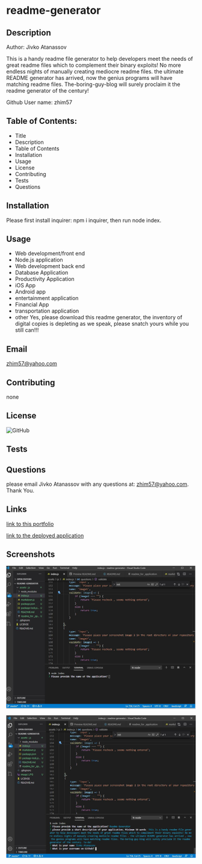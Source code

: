# readme-generator
## Description
Author: Jivko Atanassov

This is a handy readme file generator to help developers meet the needs of great readme files which to complement their binary exploits! No more endless nights of manually creating mediocre readme files. the ultimate README generator has arrived, now the genius programs will have matching readme files. The-boring-guy-blog will surely proclaim it the readme generator of the century!

Github User name: zhim57

## Table of Contents:
- Title
- Description
- Table of Contents
- Installation
- Usage
- License
- Contributing
- Tests
- Questions

## Installation
Please first install inquirer:   npm i inquirer, then run node index.
## Usage
- Web development/front end
- Node.js  application
- Web development back end
- Database Application
- Productivity Application
- iOS App
- Android app
- entertainment application
- Financial App
- transportation application
- other
Yes, please download this readme generator, the inventory of digital copies is depleting as we speak,  please snatch yours while you still can!!!
## Email
zhim57@yahoo.com
## Contributing
none
## License
![GitHub](https://img.shields.io/github/license/zhim57/readme-generator)

## Tests

## Questions
please email Jivko Atanassov with any questions at: zhim57@yahoo.com. Thank You.

## Links

[link to this portfolio](https://github.com/zhim57/readme-generator)

[link to the deployed application](undefined)
  

## Screenshots

![screenshot no.1 of the working application](../images/image1.JPG)

![screenshot no.2 of the working application](../images/image2.JPG)


  